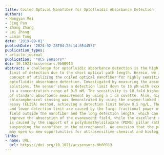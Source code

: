 ```yaml
---
title: Coiled Optical Nanofiber for Optofluidic Absorbance Detection
authors:
- Hongyan Mei
- Jing Pan
- Zhang Zhang
- Lei Zhang
- Limin Tong
date: '2019-09-01'
publishDate: '2024-02-28T04:25:14.654453Z'
publication_types:
- article-journal
publication: '*ACS Sensors*'
doi: 10.1021/acssensors.9b00913
abstract: A challenge for optofluidic absorbance detection is the high concentration
  limit of detection due to the short optical path length. Herein, we introduce a
  concept of utilizing the coiled optical nanofiber for highly sensitive and robust
  optofluidic absorbance detection. Investigated by measuring the absorbance of FeCl3
  solutions, the sensor shows a detection limit down to 10 μM with excellent reversibility
  in a concentration range of 0–5 mM. The sensitivity is 10-fold higher than that
  of standard absorbance measurement by using a 1 cm cuvette. Also, highly sensitive
  chloramphenicol sensing was demonstrated by using the enzyme-linked immunosorbent
  assay (ELISA) method, achieving a detection limit below 0.5 ng/L. The higher sensitivity
  and lower detection limit are caused by the large fractional power of evanescent
  field outside the nanofiber and the long detection length, which can effectively
  improve the absorption of the evanescent field, while the excellent reversibility
  is caused by the support of a polydimethylsiloxane (PDMS) pillar rather than by
  suspending the nanofiber in the microchannel. We envision that the present work
  may open up new opportunities for ultrasensitive chemical and biological sensing.
links:
- name: URL
  url: https://doi.org/10.1021/acssensors.9b00913
---
```

